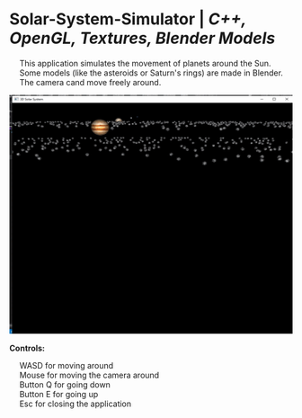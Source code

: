# Solar-System-Simulator | _C++, OpenGL, Textures, Blender Models_

&emsp; This application simulates the movement of planets around the Sun. <br/>
&emsp; Some models (like the asteroids or Saturn's rings) are made in Blender. <br/>
&emsp; The camera cand move freely around. <br/>

<p align = "center">
  <img width="505" height="425" src="https://github.com/Razvan48/Solar-System-Simulator/blob/main/Demo/Solar System Simulator Demo.gif">
</p>

**Controls:** <br/>

&emsp; WASD for moving around <br/>
&emsp; Mouse for moving the camera around <br/>
&emsp; Button Q for going down <br/>
&emsp; Button E for going up <br/>
&emsp; Esc for closing the application <br/>
